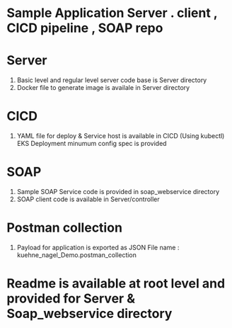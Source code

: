 # Sample Application Server . client , CICD pipeline , SOAP  repo

# Server
1. Basic level and regular level server code base is Server directory
2. Docker file to generate image is availale in Server directory

# CICD
1. YAML file for deploy & Service host is available in CICD (Using kubectl) EKS Deployment minumum config spec is provided 

# SOAP 
1. Sample SOAP Service code is provided in soap_webservice directory 
2. SOAP client code is available in Server/controller 

# Postman collection 
1. Payload for application is exported as JSON 
   File name : kuehne_nagel_Demo.postman_collection

# Readme is available at root level and provided for Server & Soap_webservice directory


